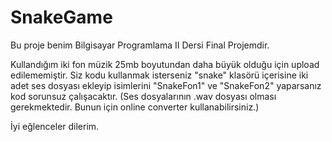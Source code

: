 # SnakeGame
Bu proje benim Bilgisayar Programlama II Dersi Final Projemdir.

Kullandığım iki fon müzik 25mb boyutundan daha büyük olduğu için upload edilememiştir. Siz kodu kullanmak isterseniz "snake" klasörü içerisine iki adet ses dosyası ekleyip isimlerini "SnakeFon1" ve "SnakeFon2" yaparsanız kod sorunsuz çalışacaktır. (Ses dosyalarının .wav dosyası olması gerekmektedir. Bunun için online converter kullanabilirsiniz.)

İyi eğlenceler dilerim.
